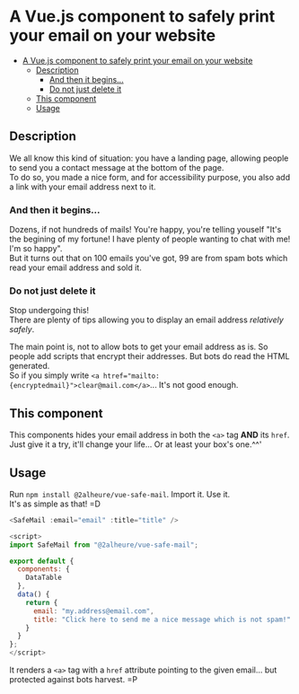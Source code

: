 # A Vue.js component to safely print your email on your website

- [A Vue.js component to safely print your email on your website](#a-vuejs-component-to-safely-print-your-email-on-your-website)
  - [Description](#description)
    - [And then it begins...](#and-then-it-begins)
    - [Do not just delete it](#do-not-just-delete-it)
  - [This component](#this-component)
  - [Usage](#usage)

## Description
We all know this kind of situation: you have a landing page, allowing people to send you a contact message at the bottom of the page.  
To do so, you made a nice form, and for accessibility purpose, you also add a link with your email address next to it.

### And then it begins...
Dozens, if not hundreds of mails! You're happy, you're telling youself "It's the begining of my fortune! I have plenty of people wanting to chat with me! I'm so happy".  
But it turns out that on 100 emails you've got, 99 are from spam bots which read your email address and sold it.

### Do not just delete it
Stop undergoing this!  
There are plenty of tips allowing you to display an email address *relatively safely*.  
  
The main point is, not to allow bots to get your email address as is. So people add scripts that encrypt their addresses. But bots do read the HTML generated.  
So if you simply write `<a htref="mailto:{encryptedmail}">clear@mail.com</a>`... It's not good enough.

## This component
This components hides your email address in both the `<a>` tag **AND** its `href`.  
Just give it a try, it'll change your life... Or at least your box's one.^^'

## Usage
Run `npm install @2alheure/vue-safe-mail`. Import it. Use it.  
It's as simple as that! =D

```js
<SafeMail :email="email" :title="title" />

<script>
import SafeMail from "@2alheure/vue-safe-mail";

export default {
  components: {
    DataTable
  },
  data() {
    return {
      email: "my.address@email.com",
      title: "Click here to send me a nice message which is not spam!"
    }
  }
};
</script>
```

It renders a `<a>` tag with a `href` attribute pointing to the given email... but protected against bots harvest. =P
